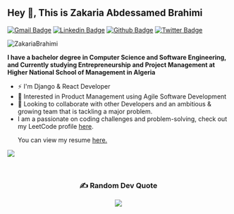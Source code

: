 ## Hey 👋, This is Zakaria Abdessamed Brahimi
[![Gmail Badge](https://img.shields.io/badge/-brahimi.zakaria.abdessamed@gmail.com-c14438?style=flat&logo=Gmail&logoColor=white&link=mailto:brahimi.zakaria.abdessamed@gmail.com)](mailto:brahimi.zakaria.abdessamed@gmail.com) 
[![Linkedin Badge](https://img.shields.io/badge/-zakariaabdessamed-0072b1?style=flat&logo=Linkedin&logoColor=white&link=https://www.linkedin.com/in/zakariaabdessamed/)](https://www.linkedin.com/in/zakariaabdessamed/) [![Github Badge](https://img.shields.io/badge/-ZakariaBrahimi-grey?style=flat&logo=github&logoColor=white&link=https://github.com/ZakariaBrahimi/)](https://www.github.com/ZakariaBrahimi/) [![Twitter Badge](https://img.shields.io/badge/-ZakariaBrahimi-00acee?style=flat&logo=twitter&logoColor=white&link=https://twitter.com/ZakariaBrahimi/)](https://www.twitter.com/ZakariaBrahimi/) 
<p align=left> <img src=https://komarev.com/ghpvc/?username=ZakariaBrahimi alt=ZakariaBrahimi /> </p>

<b><p align='left'>I have a bachelor degree in Computer Science and Software Engineering, and Currently studying Entrepreneurship and Project Management at Higher National School of Management in Algeria</p> </b>

- ⚡ I'm Django & React Developer
- 🌱 Interested in Product Management using Agile Software Development
- 👯 Looking to collaborate with other Developers and an ambitious & growing team that is tackling a major problem. 
- I am a passionate on coding challenges and problem-solving, check out my LeetCode profile [here](https://leetcode.com/ZakariaAbdessamedBrahimi/).
  <p align='left'> You can view my resume <a href='https://drive.google.com/file/d/1oY8c3KKFNEd94rV7F-cQcAWj5R2b7jUs/view?usp=sharing' target=_blank><u>here</u>.</a></p>
  

![](https://github-readme-streak-stats.herokuapp.com/?user=ZakariaBrahimi&theme=default&hide_border=true)
<!--hh

[![Top Langs](https://github-readme-stats.vercel.app/api/top-langs/?username=ZakariaBrahimi&layout=compact)](https://github.com/ZakariaBrahimi/github-readme-stats)
-->
  
<br>

<span align="center">
  
### ✍️ Random Dev Quote
![](https://quotes-github-readme.vercel.app/api?type=horizontal&theme=light)

</span>
